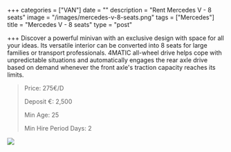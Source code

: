 +++
categories = ["VAN"]
date = ""
description = "Rent Mercedes V - 8 seats"
image = "/images/mercedes-v-8-seats.png"
tags = ["Mercedes"]
title = "Mercedes V - 8 seats"
type = "post"

+++
Discover a powerful minivan with an exclusive design with space for all your ideas. Its versatile interior can be converted into 8 seats for large families or transport professionals. 4MATIC all-wheel drive helps cope with unpredictable situations and automatically engages the rear axle drive based on demand whenever the front axle's traction capacity reaches its limits.

> Price: 275€/D
>
> Deposit €: 2,500
>
> Min Age: 25
>
> Min Hire Period Days: 2

[![](/images/boton.png)](https://supercarmarbella.com/contact/ "Book")